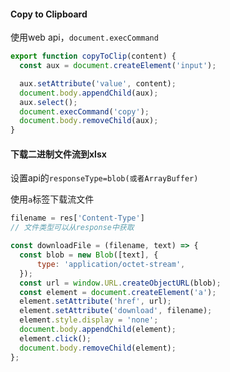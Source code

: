 #### Copy to Clipboard

使用web api，`document.execCommand`

```javascript
export function copyToClip(content) {
  const aux = document.createElement('input');

  aux.setAttribute('value', content);
  document.body.appendChild(aux);
  aux.select();
  document.execCommand('copy');
  document.body.removeChild(aux);
}
```

#### 下载二进制文件流到xlsx

设置api的`responseType=blob(或者ArrayBuffer)`

使用`a`标签下载流文件

```javascript
filename = res['Content-Type']
// 文件类型可以从response中获取

const downloadFile = (filename, text) => {
  const blob = new Blob([text], {
      type: 'application/octet-stream',
  });
  const url = window.URL.createObjectURL(blob);
  const element = document.createElement('a');
  element.setAttribute('href', url);
  element.setAttribute('download', filename);
  element.style.display = 'none';
  document.body.appendChild(element);
  element.click();
  document.body.removeChild(element);
};
```
